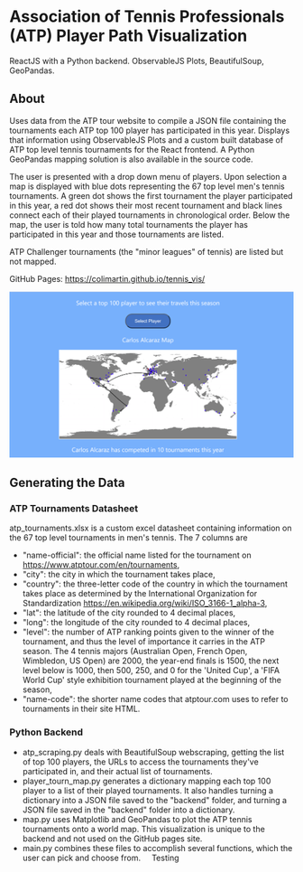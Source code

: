 # Association of Tennis Professionals (ATP) Player Path Visualization

ReactJS with a Python backend. ObservableJS Plots, BeautifulSoup, GeoPandas.

## About

Uses data from the ATP tour website to compile a JSON file containing the tournaments each ATP top 100 player has participated in this year. Displays that information using ObservableJS Plots and a custom built database of ATP top level tennis tournaments for the React frontend. A Python GeoPandas mapping solution is also available in the source code.

The user is presented with a drop down menu of players. Upon selection a map is displayed with blue dots representing the 67 top level men's tennis tournaments. A green dot shows the first tournament the player participated in this year, a red dot shows their most recent tournament and black lines connect each of their played tournaments in chronological order.
Below the map, the user is told how many total tournaments the player has participated in this year and those tournaments are listed.

ATP Challenger tournaments (the "minor leagues" of tennis) are listed but not mapped. 

GitHub Pages: https://colimartin.github.io/tennis_vis/

![alt text](https://github.com/colimartin/tennis_vis/blob/main/tennis_vis_screen.png?raw=true)

## Generating the Data

### ATP Tournaments Datasheet 
atp_tournaments.xlsx is a custom excel datasheet containing information on the 67 top level tournaments in men's tennis.
The 7 columns are 
- "name-official": the official name listed for the tournament on https://www.atptour.com/en/tournaments,
- "city": the city in which the tournament takes place,
- "country": the three-letter code of the country in which the tournament takes place as determined by the International   Organization for Standardization https://en.wikipedia.org/wiki/ISO_3166-1_alpha-3,
- "lat": the latitude of the city rounded to 4 decimal places, 
- "long": the longitude of the city rounded to 4 decimal places, 
- "level": the number of ATP ranking points given to the winner of the tournament, and thus the level of importance it carries in the ATP season. The 4 tennis majors (Australian Open, French Open, Wimbledon, US Open) are 2000, the year-end finals is 1500, the next level below is 1000, then 500, 250, and 0 for the 'United Cup', a 'FIFA World Cup' style exhibition tournament played at the beginning of the season,
- "name-code": the shorter name codes that atptour.com uses to refer to tournaments in their site HTML.

### Python Backend
- atp_scraping.py deals with BeautifulSoup webscraping, getting the list of top 100 players, the URLs to access the tournaments they've participated in, and their actual list of tournaments.
- player_tourn_map.py generates a dictionary mapping each top 100 player to a list of their played tournaments. It also handles turning a dictionary into a JSON file saved to the "backend" folder, and turning a JSON file saved in the "backend" folder into a dictionary.
- map.py uses Matplotlib and GeoPandas to plot the ATP tennis tournaments onto a world map. This visualization is unique to the backend and not used on the GitHub pages site.
- main.py combines these files to accomplish several functions, which the user can pick and choose from.
&nbsp;&nbsp;&nbsp;&nbsp;Testing

